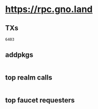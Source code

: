 # https://rpc.gno.land

## TXs
```
6403
```

## addpkgs
```
```

## top realm calls
```
```

## top faucet requesters
```
```

